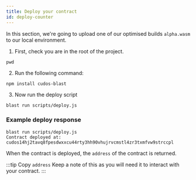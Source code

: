 ```yaml
---
title: Deploy your contract
id: deploy-counter
---
```


In this section, we're going to upload one of our optimised builds `alpha.wasm` to our local environment.

1. First, check you are in the root of the project.

```shell
pwd
```


2. Run the following command:

```shell
npm install cudos-blast
```


3. Now run the deploy script

```shell
blast run scripts/deploy.js
```


### Example deploy response

```shell
blast run scripts/deploy.js
Contract deployed at: cudos14hj2tavq8fpesdwxxcu44rty3hh90vhujrvcmstl4zr3txmfvw9strccpl
```

When the contract is deployed, the `address` of the contract is returned. 

:::tip Copy `address`
Keep a note of this as you will need it to interact with your contract. 
:::
